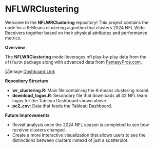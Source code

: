 # NFLWRClustering
Welcome to the **NFLWRClustering** repository! This project contains the code for a K-Means clustering algorithm that clusters 2024 NFL Wide Receivers together based on their physical attributes and performance metrics. 

**Overview**

The **NFLWRClustering** model leverages nfl play-by-play data from the `nflfastR` package along with advanced data from [FantasyPros.com](https://www.fantasypros.com/nfl/advanced-stats-wr.php). 

![image](https://github.com/user-attachments/assets/81ebb0e6-2675-448f-a2d1-9f851185662b)
[Dashboard Link](https://public.tableau.com/app/profile/jarred.robidoux4256/viz/NFLReceiverClusters/ClusterDash)

**Repository Structure**
- **wr_clustering.R**: Main file containing the K-means clustering model.
- **download_logos.R**: Secondary file that downloads all 32 NFL team logos for the Tableau Dashboard shown above.
- **pc2_csv**: Data that feeds the Tableau Dashboard.

**Future Improvements**

- Revisit analysis once the 2024 NFL season is completed to see how receiver clusters changed.
- Create a more interactive visualization that allows users to see the distinctions between clusters instead of just a scatterplot.
